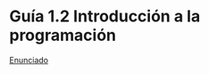 # Guía 1.2 Introducción a la programación

[Enunciado](https://docs.google.com/document/d/1Xn9ieH8GvK0Vkn1Nr6YY9vuGNsGajFMQ/preview)
